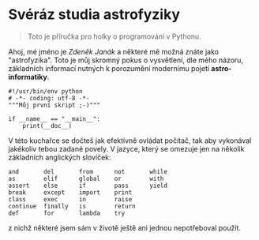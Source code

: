 # Svéráz studia astrofyziky

> Toto je příručka pro holky o programování v Pythonu.

Ahoj, mé jméno je *Zdeněk Janák* a některé mě možná znáte jako "astrofyzika". Toto je můj skromný pokus o vysvětlení, dle mého názoru, základních informací nutných k porozumění modernímu pojetí **astro-informatiky**.

```
#!/usr/bin/env python
# -*- coding: utf-8 -*-
"""Můj první skript ;-)"""

if __name__ == "__main__":
    print(__doc__)
```

V této kuchařce se dočteš jak efektivně ovládat počítač, tak aby vykonával jakékoliv tebou zadané povely. V jazyce, který se omezuje jen na několik základních anglických slovíček:

```
and       del       from      not       while
as        elif      global    or        with
assert    else      if        pass      yield
break     except    import    print
class     exec      in        raise
continue  finally   is        return 
def       for       lambda    try
```
z nichž některé jsem sám v životě ještě ani jednou nepotřeboval použít.